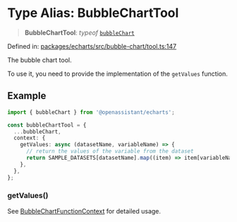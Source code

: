 # Type Alias: BubbleChartTool

> **BubbleChartTool**: *typeof* [`bubbleChart`](../variables/bubbleChart.md)

Defined in: [packages/echarts/src/bubble-chart/tool.ts:147](https://github.com/GeoDaCenter/openassistant/blob/95db62ddd98ea06cccc7750f9f0e37556d8bf20e/packages/echarts/src/bubble-chart/tool.ts#L147)

The bubble chart tool.

To use it, you need to provide the implementation of the `getValues` function.

## Example

```ts
import { bubbleChart } from '@openassistant/echarts';

const bubbleChartTool = {
  ...bubbleChart,
  context: {
    getValues: async (datasetName, variableName) => {
      // return the values of the variable from the dataset
      return SAMPLE_DATASETS[datasetName].map((item) => item[variableName]);
    },
  },
};
```

### getValues()

See [BubbleChartFunctionContext](BubbleChartFunctionContext.md) for detailed usage.
